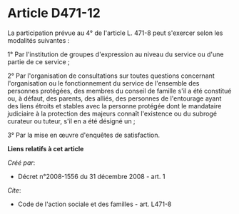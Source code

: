 # Article D471-12

La participation prévue au 4° de l'article L. 471-8 peut s'exercer selon les modalités suivantes : 

1° Par l'institution de groupes d'expression au niveau du service ou d'une partie de ce service ; 

2° Par l'organisation de consultations sur toutes questions concernant l'organisation ou le fonctionnement du service de
l'ensemble des personnes protégées, des membres du conseil de famille s'il a été constitué ou, à défaut, des parents, des
alliés, des personnes de l'entourage ayant des liens étroits et stables avec la personne protégée dont le mandataire
judiciaire à la protection des majeurs connaît l'existence ou du subrogé curateur ou tuteur, s'il en a été désigné un ; 

3° Par la mise en œuvre d'enquêtes de satisfaction.

**Liens relatifs à cet article**

_Créé par_:

  - Décret n°2008-1556 du 31 décembre 2008 - art. 1

_Cite_:

  - Code de l'action sociale et des familles - art. L471-8
